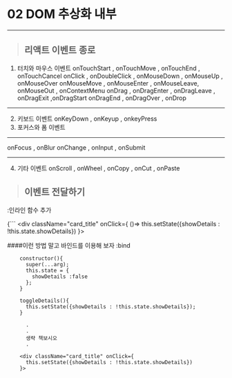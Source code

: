 # 02 DOM 추상화 내부

* * *



>## 리액트 이벤트 종로
1. 터치와 마우스 이벤트
onTouchStart  , onTouchMove   , onTouchEnd  , onTouchCancel
onClick       , onDoubleClick , onMouseDown , onMouseUp      , onMouseOver
onMouseMove   , onMouseEnter  , onMouseLeave, onMouseOut     , onContextMenu
onDrag        , onDragEnter   , onDragLeave , onDragExit     ,onDragStart
onDragEnd     , onDragOver    , onDrop
* * *
2. 키보드 이벤트
onKeyDown     , onKeyup       , onkeyPress
3. 포커스와 폼 이벤트
* * *
onFocus       , onBlur
onChange      , onInput       , onSubmit
* * *
4. 기타 이벤트
onScroll      , onWheel       , onCopy      , onCut           , onPaste



>## 이벤트 전달하기
:인라인 함수 추가

  {```
    <div className="card_title" onClick={
      ()=> this.setState({showDetails : !this.state.showDetails})
    }>

####이런 방법 말고  바인드를 이용해 보자
:bind

        constructor(){
          super(...arg);
          this.state = {
            showDetails :false
          };
        }

        toggleDetails(){
          this.setState({showDetails : !this.state.showDetails});
        }

          .
          .
          생략 책보시오
          .

        <div className="card_title" onClick={
          this.setState({showDetails : !this.state.showDetails})
        }>
  ```}
